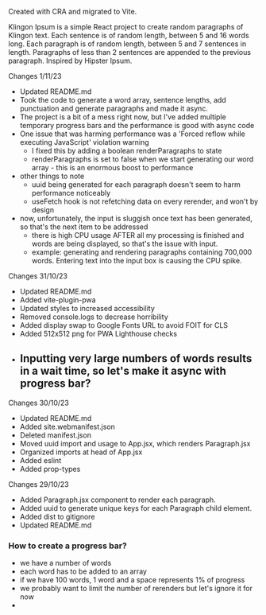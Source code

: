 Created with CRA and migrated to Vite.

Klingon Ipsum is a simple React project to create random paragraphs of Klingon text. Each sentence is of random length, between 5 and 16 words long. Each paragraph is of random length, between 5 and 7 sentences in length. Paragraphs of less than 2 sentences are appended to the previous paragraph. Inspired by Hipster Ipsum.

Changes 1/11/23

- Updated README.md
- Took the code to generate a word array, sentence lengths, add punctuation and generate paragraphs and made it async.
- The project is a bit of a mess right now, but I've added multiple temporary progress bars and the performance is good with async code
- One issue that was harming performance was a 'Forced reflow while executing JavaScript' violation warning
  - I fixed this by adding a boolean renderParagraphs to state
  - renderParagraphs is set to false when we start generating our word array - this is an enormous boost to performance
- other things to note
  - uuid being generated for each paragraph doesn't seem to harm performance noticeably
  - useFetch hook is not refetching data on every rerender, and won't by design
- now, unfortunately, the input is sluggish once text has been generated, so that's the next item to be addressed
  - there is high CPU usage AFTER all my processing is finished and words are being displayed, so that's the issue with input.
  - example: generating and rendering paragraphs containing 700,000 words. Entering text into the input box is causing the CPU spike.

Changes 31/10/23

- Updated README.md
- Added vite-plugin-pwa
- Updated styles to increased accessibility
- Removed console.logs to decrease horribility
- Added display swap to Google Fonts URL to avoid FOIT for CLS
- Added 512x512 png for PWA Lighthouse checks
- ## Inputting very large numbers of words results in a wait time, so let's make it async with progress bar?

Changes 30/10/23

- Updated README.md
- Added site.webmanifest.json
- Deleted manifest.json
- Moved uuid import and usage to App.jsx, which renders Paragraph.jsx
- Organized imports at head of App.jsx
- Added eslint
- Added prop-types

Changes 29/10/23

- Added Paragraph.jsx component to render each paragraph.
- Added uuid to generate unique keys for each Paragraph child element.
- Added dist to gitignore
- Updated README.md

### How to create a progress bar?

- we have a number of words
- each word has to be added to an array
- if we have 100 words, 1 word and a space represents 1% of progress
- we probably want to limit the number of rerenders but let's ignore it for now
-
